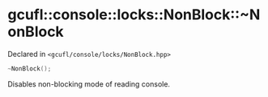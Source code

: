 # gcufl::console::locks::NonBlock::~NonBlock
Declared in `<gcufl/console/locks/NonBlock.hpp>`
```cpp
~NonBlock();
```
Disables non-blocking mode of reading console.

